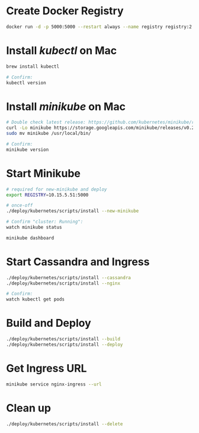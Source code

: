 # Create Docker Registry
```bash
docker run -d -p 5000:5000 --restart always --name registry registry:2
```

# Install _kubectl_ on Mac
```bash
brew install kubectl

# Confirm:
kubectl version
```

# Install _minikube_ on Mac
```bash
# Double check latest release: https://github.com/kubernetes/minikube/releases
curl -Lo minikube https://storage.googleapis.com/minikube/releases/v0.25.0/minikube-darwin-amd64 && chmod +x minikube
sudo mv minikube /usr/local/bin/

# Confirm:
minikube version
```

# Start Minikube
```bash
# required for new-minikube and deploy
export REGISTRY=10.15.5.51:5000

# once-off
./deploy/kubernetes/scripts/install --new-minikube

# Confirm "cluster: Running":
watch minikube status

minikube dashboard
```

# Start Cassandra and Ingress
```bash
./deploy/kubernetes/scripts/install --cassandra
./deploy/kubernetes/scripts/install --nginx

# Confirm:
watch kubectl get pods
```

# Build and Deploy
```bash
./deploy/kubernetes/scripts/install --build
./deploy/kubernetes/scripts/install --deploy
```

# Get Ingress URL
```bash
minikube service nginx-ingress --url
```

# Clean up
```bash
./deploy/kubernetes/scripts/install --delete
```
